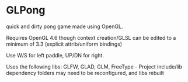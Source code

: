 # GLPong
quick and dirty pong game made using OpenGL.

Requires OpenGL 4.6 though context creation/GLSL can be edited to a minimum of 3.3 (explicit attrib/uniform bindings)

Use W/S for left paddle, UP/DN for right.

Uses the following libs: GLFW, GLAD, GLM, FreeType - Project include/lib dependency folders may need to be reconfigured, and libs rebuilt
